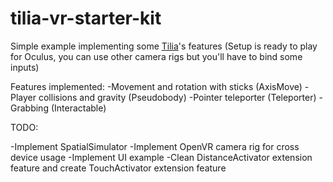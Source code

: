 # tilia-vr-starter-kit

Simple example implementing some [Tilia](https://github.com/ExtendRealityLtd)'s features
(Setup is ready to play for Oculus, you can use other camera rigs but you'll have to bind some inputs)

Features implemented:
-Movement and rotation with sticks (AxisMove)
-Player collisions and gravity (Pseudobody)
-Pointer teleporter (Teleporter)
-Grabbing (Interactable)

TODO:

-Implement SpatialSimulator
-Implement OpenVR camera rig for cross device usage
-Implement UI example
-Clean DistanceActivator extension feature and create TouchActivator extension feature
